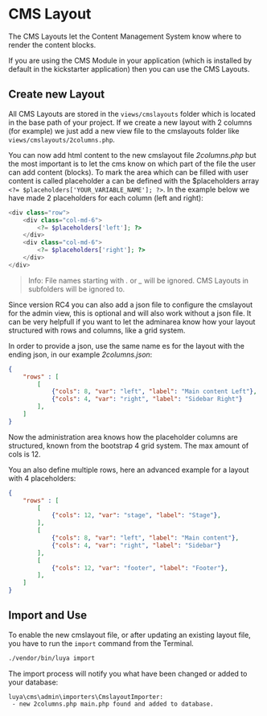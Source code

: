# CMS Layout

The CMS Layouts let the Content Management System know where to render the content blocks.

If you are using the CMS Module in your application (which is installed by default in the kickstarter application) then you can use the CMS Layouts.

## Create new Layout

All CMS Layouts are stored in the `views/cmslayouts` folder which is located in the base path of your project. If we create a new layout with 2 columns (for example) we just add a new view file to the cmslayouts folder like `views/cmslayouts/2columns.php`.

You can now add html content to the new cmslayout file *2columns.php* but the most important is to let the cms know on which part of the file the user can add content (blocks). To mark the area which can be filled with user content is called placeholder a can be defined with the $placeholders array `<?= $placeholders['YOUR_VARIABLE_NAME']; ?>`. In the example below we have made 2 placeholders for each column (left and right):

```php
<div class="row">
    <div class="col-md-6">
        <?= $placeholders['left']; ?>
    </div>
    <div class="col-md-6">
        <?= $placeholders['right']; ?>
    </div>
</div>
```

> Info: File names starting with *.* or *_* will be ignored. CMS Layouts in subfolders will be ignored to.

Since version RC4 you can also add a json file to configure the cmslayout for the admin view, this is optional and will also work without a json file. It can be very helpfull if you want to let the adminarea know how your layout structured with rows and columns, like a grid system.

In order to provide a json, use the same name es for the layout with the ending json, in our example *2columns.json*:

```json
{
    "rows" : [
        [
            {"cols": 8, "var": "left", "label": "Main content Left"},
            {"cols": 4, "var": "right", "label": "Sidebar Right"}
        ],
    ]
}
```

Now the administration area knows how the placeholder columns are structured, known from the bootstrap 4 grid system. The max amount of cols is 12.

You an also define multiple rows, here an advanced example for a layout with 4 placeholders:

```json
{
    "rows" : [
        [
            {"cols": 12, "var": "stage", "label": "Stage"},
        ],
        [
            {"cols": 8, "var": "left", "label": "Main content"},
            {"cols": 4, "var": "right", "label": "Sidebar"}
        ],
        [
            {"cols": 12, "var": "footer", "label": "Footer"},
        ],
    ]
}
```

## Import and Use

To enable the new cmslayout file, or after updating an existing layout file, you have to run the `import` command from the Terminal.

```sh
./vendor/bin/luya import
```

The import process will notify you what have been changed or added to your database:

```
luya\cms\admin\importers\CmslayoutImporter:
 - new 2columns.php main.php found and added to database.
```